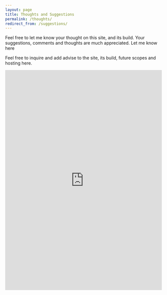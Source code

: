 ```yaml
---
layout: page
title: Thoughts and Suggestions 
permalink: /thoughts/
redirect_from: /suggestions/
---
```



Feel free to let me know your thought on this site, and its build. Your suggestions, comments and thoughts are much appreciated. Let me know here

Feel free to inquire and add advise to the site, its build, future scopes and hosting here.


<iframe src="https://docs.google.com/forms/d/e/1FAIpQLSddQF859W3VjbkNSFCQjeTv7d5IwDqPKdtHBFmrUhh9ZybPxw/viewform?embedded=true" width="100%" height="709" frameborder="0" marginheight="0" marginwidth="0">Loading…</iframe>
